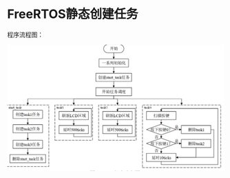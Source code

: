 # FreeRTOS静态创建任务

程序流程图：

![屏幕截图 2025-08-12 210304.png](https://raw.githubusercontent.com/hazy1k/My-drawing-bed/main/2025/08/12-21-03-50-屏幕截图%202025-08-12%20210304.png)
